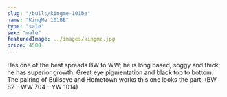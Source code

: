 ```yaml
---
slug: "/bulls/kingme-101be"
name: "KingMe 101BE"
type: "sale"
sex: "male"
featuredImage: ../images/kingme.jpg
price: 4500
---
```


Has one of the best spreads BW to WW; he is long based, soggy and thick; he has superior growth. Great eye pigmentation and black top to bottom. The pairing of Bullseye and Hometown works this one looks the part. (BW 82 - WW 704 - YW 1014)
